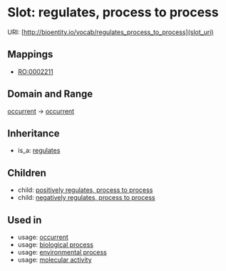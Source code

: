 # Slot: regulates, process to process




URI: [http://bioentity.io/vocab/regulates_process_to_process](slot_uri)
## Mappings

 * [RO:0002211](http://purl.obolibrary.org/obo/RO_0002211)
## Domain and Range

[occurrent](Occurrent.md) -> [occurrent](Occurrent.md)
## Inheritance

 *  is_a: [regulates](regulates.md)
## Children

 *  child: [positively regulates, process to process](positively_regulates_process_to_process.md)
 *  child: [negatively regulates, process to process](negatively_regulates_process_to_process.md)
## Used in

 *  usage: [occurrent](Occurrent.md)
 *  usage: [biological process](BiologicalProcess.md)
 *  usage: [environmental process](EnvironmentalProcess.md)
 *  usage: [molecular activity](MolecularActivity.md)
